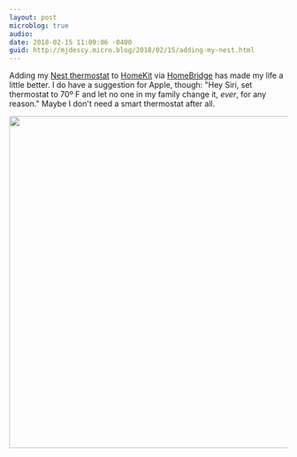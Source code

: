 ```yaml
---
layout: post
microblog: true
audio: 
date: 2018-02-15 11:09:06 -0400
guid: http://mjdescy.micro.blog/2018/02/15/adding-my-nest.html
---
```

Adding my [Nest thermostat](https://nest.com/thermostats/) to [HomeKit](https://www.apple.com/ios/home/) via [HomeBridge](https://github.com/nfarina/homebridge) has made my life a little better. I do have a suggestion for Apple, though: "Hey Siri, set thermostat to 70º F and let no one in my family change it, _ever_, for any reason." Maybe I don't need a smart thermostat after all.

<img src="http://mjdescy.micro.blog/uploads/2018/1642f56be2.jpg" width="599" height="600" />
